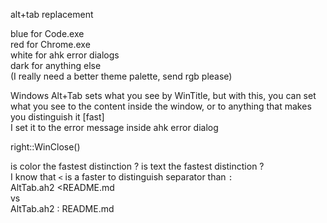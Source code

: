 alt+tab replacement

blue for Code.exe<br>
red for Chrome.exe<br>
white for ahk error dialogs<br>
dark for anything else<br>
(I really need a better theme palette, send rgb please)

Windows Alt+Tab sets what you see by WinTitle, but with this, you can set what you see to the content inside the window, or to anything that makes you distinguish it [fast]<br>
I set it to the error message inside ahk error dialog

right::WinClose()

is color the fastest distinction ? is text the fastest distinction ?<br>
I know that `<` is a faster to distinguish separator than `:`<br>
AltTab.ah2 <README.md<br>
vs<br>
AltTab.ah2 : README.md